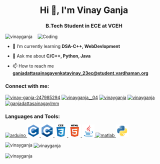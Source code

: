 <h1 align="center">Hi 👋, I'm Vinay Ganja</h1>
<h3 align="center">B.Tech Student in ECE at VCEH</h3>
<img align="right" alt="Coding" width="400" src="https://camo.githubusercontent.com/2366b34bb903c09617990fb5fff4622f3e941349e846ddb7e73df872a9d21233/68747470733a2f2f63646e2e6472696262626c652e636f6d2f75736572732f3733303730332f73637265656e73686f74732f363538313234332f6176656e746f2e676966">

<p align="left"> <img src="https://komarev.com/ghpvc/?username=vinayganja&label=Profile%20views&color=0e75b6&style=flat" alt="vinayganja" /> </p>

- 🌱 I’m currently learning **DSA-C++, WebDevlopment**

- 💬 Ask me about **C/C++, Python, Java**

- 📫 How to reach me **ganjadattasainagavenkatavinay_23ec@student.vardhaman.org**

<h3 align="left">Connect with me:</h3>
<p align="left">
<a href="https://linkedin.com/in/vinay-ganja-247985294" target="blank"><img align="center" src="https://raw.githubusercontent.com/rahuldkjain/github-profile-readme-generator/master/src/images/icons/Social/linked-in-alt.svg" alt="vinay-ganja-247985294" height="30" width="40" /></a>
<a href="https://instagram.com/vinayganja__04" target="blank"><img align="center" src="https://raw.githubusercontent.com/rahuldkjain/github-profile-readme-generator/master/src/images/icons/Social/instagram.svg" alt="vinayganja__04" height="30" width="40" /></a>
<a href="https://www.hackerrank.com/vinayganja" target="blank"><img align="center" src="https://raw.githubusercontent.com/rahuldkjain/github-profile-readme-generator/master/src/images/icons/Social/hackerrank.svg" alt="vinayganja" height="30" width="40" /></a>
<a href="https://www.leetcode.com/vinayganja" target="blank"><img align="center" src="https://raw.githubusercontent.com/rahuldkjain/github-profile-readme-generator/master/src/images/icons/Social/leet-code.svg" alt="vinayganja" height="30" width="40" /></a>
<a href="https://auth.geeksforgeeks.org/user/ganjadattasainagaylmm" target="blank"><img align="center" src="https://raw.githubusercontent.com/rahuldkjain/github-profile-readme-generator/master/src/images/icons/Social/geeks-for-geeks.svg" alt="ganjadattasainagaylmm" height="30" width="40" /></a>
</p>

<h3 align="left">Languages and Tools:</h3>
<p align="left"> <a href="https://www.arduino.cc/" target="_blank" rel="noreferrer"> <img src="https://cdn.worldvectorlogo.com/logos/arduino-1.svg" alt="arduino" width="40" height="40"/> </a> <a href="https://www.cprogramming.com/" target="_blank" rel="noreferrer"> <img src="https://raw.githubusercontent.com/devicons/devicon/master/icons/c/c-original.svg" alt="c" width="40" height="40"/> </a> <a href="https://www.w3schools.com/cpp/" target="_blank" rel="noreferrer"> <img src="https://raw.githubusercontent.com/devicons/devicon/master/icons/cplusplus/cplusplus-original.svg" alt="cplusplus" width="40" height="40"/> </a> <a href="https://www.w3schools.com/css/" target="_blank" rel="noreferrer"> <img src="https://raw.githubusercontent.com/devicons/devicon/master/icons/css3/css3-original-wordmark.svg" alt="css3" width="40" height="40"/> </a> <a href="https://www.w3.org/html/" target="_blank" rel="noreferrer"> <img src="https://raw.githubusercontent.com/devicons/devicon/master/icons/html5/html5-original-wordmark.svg" alt="html5" width="40" height="40"/> </a> <a href="https://www.java.com" target="_blank" rel="noreferrer"> <img src="https://raw.githubusercontent.com/devicons/devicon/master/icons/java/java-original.svg" alt="java" width="40" height="40"/> </a> <a href="https://www.mathworks.com/" target="_blank" rel="noreferrer"> <img src="https://upload.wikimedia.org/wikipedia/commons/2/21/Matlab_Logo.png" alt="matlab" width="40" height="40"/> </a> <a href="https://www.python.org" target="_blank" rel="noreferrer"> <img src="https://raw.githubusercontent.com/devicons/devicon/master/icons/python/python-original.svg" alt="python" width="40" height="40"/> </a> </p>

<p><img align="left" src="https://github-readme-stats.vercel.app/api/top-langs?username=vinayganja&show_icons=true&locale=en&layout=compact" alt="vinayganja" /></p>

<p>&nbsp;<img align="center" src="https://github-readme-stats.vercel.app/api?username=vinayganja&show_icons=true&locale=en" alt="vinayganja" /></p>

<p><img align="center" src="https://github-readme-streak-stats.herokuapp.com/?user=vinayganja&" alt="vinayganja" /></p>
